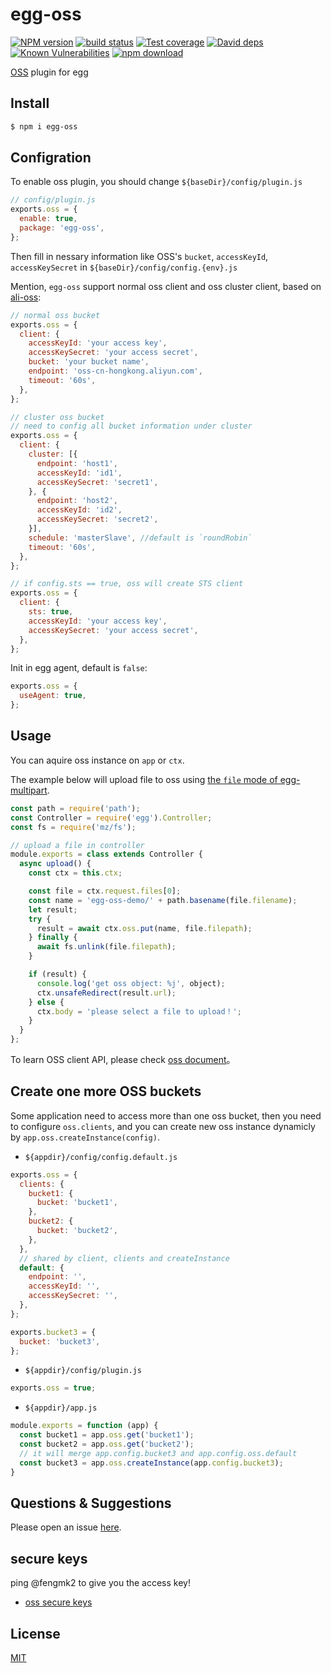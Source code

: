 # egg-oss

[![NPM version][npm-image]][npm-url]
[![build status][travis-image]][travis-url]
[![Test coverage][codecov-image]][codecov-url]
[![David deps][david-image]][david-url]
[![Known Vulnerabilities][snyk-image]][snyk-url]
[![npm download][download-image]][download-url]

[npm-image]: https://img.shields.io/npm/v/egg-oss.svg?style=flat-square
[npm-url]: https://npmjs.org/package/egg-oss
[travis-image]: https://img.shields.io/travis/eggjs/egg-oss.svg?style=flat-square
[travis-url]: https://travis-ci.org/eggjs/egg-oss
[codecov-image]: https://img.shields.io/codecov/c/github/eggjs/egg-oss.svg?style=flat-square
[codecov-url]: https://codecov.io/github/eggjs/egg-oss?branch=master
[david-image]: https://img.shields.io/david/eggjs/egg-oss.svg?style=flat-square
[david-url]: https://david-dm.org/eggjs/egg-oss
[snyk-image]: https://snyk.io/test/npm/egg-oss/badge.svg?style=flat-square
[snyk-url]: https://snyk.io/test/npm/egg-oss
[download-image]: https://img.shields.io/npm/dm/egg-oss.svg?style=flat-square
[download-url]: https://npmjs.org/package/egg-oss

[OSS](https://cn.aliyun.com/product/oss) plugin for egg

## Install

```bash
$ npm i egg-oss
```

## Configration

To enable oss plugin, you should change `${baseDir}/config/plugin.js`

```js
// config/plugin.js
exports.oss = {
  enable: true,
  package: 'egg-oss',
};
```

Then fill in nessary information like OSS's `bucket`, `accessKeyId`, `accessKeySecret` in `${baseDir}/config/config.{env}.js`

Mention, `egg-oss` support normal oss client and oss cluster client, based on [ali-oss](https://github.com/ali-sdk/ali-oss):

```js
// normal oss bucket
exports.oss = {
  client: {
    accessKeyId: 'your access key',
    accessKeySecret: 'your access secret',
    bucket: 'your bucket name',
    endpoint: 'oss-cn-hongkong.aliyun.com',
    timeout: '60s',
  },
};

// cluster oss bucket
// need to config all bucket information under cluster
exports.oss = {
  client: {
    cluster: [{
      endpoint: 'host1',
      accessKeyId: 'id1',
      accessKeySecret: 'secret1',
    }, {
      endpoint: 'host2',
      accessKeyId: 'id2',
      accessKeySecret: 'secret2',
    }],
    schedule: 'masterSlave', //default is `roundRobin`
    timeout: '60s',
  },
};

// if config.sts == true, oss will create STS client
exports.oss = {
  client: {
    sts: true,
    accessKeyId: 'your access key',
    accessKeySecret: 'your access secret',
  },
};
```

Init in egg agent, default is `false`:

```js
exports.oss = {
  useAgent: true,
};
```

## Usage

You can aquire oss instance on `app` or `ctx`.

The example below will upload file to oss using [the `file` mode of egg-multipart](https://github.com/eggjs/egg-multipart#enable-file-mode-on-config).

```js
const path = require('path');
const Controller = require('egg').Controller;
const fs = require('mz/fs');

// upload a file in controller
module.exports = class extends Controller {
  async upload() {
    const ctx = this.ctx;

    const file = ctx.request.files[0];
    const name = 'egg-oss-demo/' + path.basename(file.filename);
    let result;
    try {
      result = await ctx.oss.put(name, file.filepath);
    } finally {
      await fs.unlink(file.filepath);
    }

    if (result) {
      console.log('get oss object: %j', object);
      ctx.unsafeRedirect(result.url);
    } else {
      ctx.body = 'please select a file to upload！';
    }
  }
};
```

To learn OSS client API, please check [oss document](https://github.com/ali-sdk/ali-oss)。

## Create one more OSS buckets

Some application need to access more than one oss bucket, then you need to configure `oss.clients`, and
you can create new oss instance dynamicly by `app.oss.createInstance(config)`.

- `${appdir}/config/config.default.js`

```js
exports.oss = {
  clients: {
    bucket1: {
      bucket: 'bucket1',
    },
    bucket2: {
      bucket: 'bucket2',
    },
  },
  // shared by client, clients and createInstance
  default: {
    endpoint: '',
    accessKeyId: '',
    accessKeySecret: '',
  },
};

exports.bucket3 = {
  bucket: 'bucket3',
};
```

- `${appdir}/config/plugin.js`

```js
exports.oss = true;
```

- `${appdir}/app.js`

```js
module.exports = function (app) {
  const bucket1 = app.oss.get('bucket1');
  const bucket2 = app.oss.get('bucket2');
  // it will merge app.config.bucket3 and app.config.oss.default
  const bucket3 = app.oss.createInstance(app.config.bucket3);
}
```

## Questions & Suggestions

Please open an issue [here](https://github.com/eggjs/egg/issues).

## secure keys

ping @fengmk2 to give you the access key!

- [oss secure keys](https://sharelock.io/1/d4dxf7wWoRP2Bh1ogtu4SfP_yt735noKhBld409yX84.acpMDn/-vOrQ4j4BpkMoxKkMeEavhwwUf0d293WY0WzHWDm-iVd8jbSwL/XEd43LrRzS7qmli4oJbbX_GcmG_X4KRu9pCMARJH4n92ebbtP1/y0fqwtoyV3JnK2ZdTJ4Ynky_ZVt7RR_Ji8DhLpn2N9j-A1BabK/FxYHfdXtUUrG4nd0PzN18_W2SuEr8Eyyqc6SHpFHt3qrgdSRse/giuXaV_3igL1CipdL5F5Vy2iDxjeRb_Zt_8Xlkmg1frfQTcnfZ/sfnl9zNYqOBzjGlC8f6YI6dDvShM-o1VoKp5F_kcXok1lAiLt4/3TnriQ6YM-qcx3wL7wgHu7TbzN_-4FN3ijpVOHkIVNPXjIquxL/SfKBlmu50XnZrYetixa0fvlbrc2yIAKx7cPQUxUe33b6Ti8N8b/U_rIfAGGL_8hK4XRLMWGdVevbSbw0IHgokTm6zGvpHj9PEILtP/wGJ5l3-hW6Chr5FJYJO1Wv0H4haJGctf3K2fg40ku8sx7511qv/h8xnoUyQmM0jkRrysIAD7FcW5mplMcvIOVd_CyugoH-NZCZfE1/maLQF303M3Y5_6kLBhF_Yi3jwO-UX7pTFt_Ax_ATh6Wvvix4JC/MjK891qkm4_vumc_Y86XB6HpchO7ox4nW5m2jUJlP016sBEnMw/bKE0FaX2SQ.WSqThAUsnFO7ddCpRJuotw)

## License

[MIT](LICENSE)
